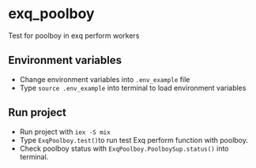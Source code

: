 # exq_poolboy
Test for poolboy in exq perform workers

## Environment variables
- Change environment variables into `.env_example` file
- Type `source .env_example` into terminal to load environment variables  

## Run project
- Run project with `iex -S mix`
- Type `ExqPoolboy.test()`to run test Exq perform function with poolboy.
- Check poolboy status with `ExqPoolboy.PoolboySup.status()` into terminal.
